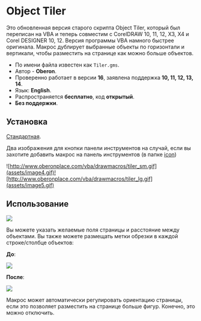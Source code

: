 # Object Tiler

Это обновленная версия старого скрипта Object Tiler, который был переписан на VBA и теперь совместим с CorelDRAW 10, 11, 12, X3, X4 и Corel DESIGNER 10, 12. Версия программы VBA намного быстрее оригинала. Макрос дублирует выбранные объекты по горизонтали и вертикали, чтобы разместить на странице как можно больше объектов.

- По имени файла известен как `Tiler.gms`.
- Автор - **Oberon**.
- Проверенно работает в версии **16**, заявлена поддержка **10, 11, 12, 13, 14**.
- Язык: **English**.
- Распространяется **бесплатно**, код **открытый**.
- **Без поддержки**.

## Установка

[Стандартная](../../articles/installation.md).

Два изображения для кнопки панели инструментов на случай, если вы захотите добавить макрос на панель инструментов (в папке [icon](icon/))

![http://www.oberonplace.com/vba/drawmacros/tiler_sm.gif](assets/image4.gif)![http://www.oberonplace.com/vba/drawmacros/tiler_lg.gif](assets/image5.gif)

## Использование

![](assets/image1.gif)

Вы можете указать желаемые поля страницы и расстояние между объектами. Вы также можете размещать метки обрезки в каждой строке/столбце объектов:

**До**:

![](assets/image2.gif)

**После**:

![](assets/image3.gif)

Макрос может автоматически регулировать ориентацию страницы, если это позволяет разместить на странице больше фигур. Конечно, это можно отключить.